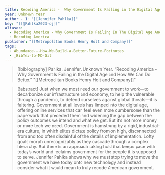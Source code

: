 ```yaml
---
title: Recoding America -  Why Government Is Failing in the Digital Age and How We Can Do Better
year: Unknown Year
author - 1: "[[Jennifer Pahlka]]"
key: "[[@Pahlka2023-oj]]"
aliases:
  - Recoding America - Why Government Is Failing In The Digital Age And How We Can Do Better
  - Recoding America
publisher: "[[Metropolitan Books Henry Holt and Company]]"
tags:
  - Abundance-–-How-We-Build-a-Better-Future-Footnotes
  - _BibTex-to-MD-Git
---
```


> [!bibliography]
> Pahlka, Jennifer. Unknown Year. “Recoding America -  Why Government Is Failing in the Digital Age and How We Can Do Better.” "[[Metropolitan Books Henry Holt and Company]]"

> [!abstract]
> Just when we most need our government to work—to decarbonize our infrastructure and economy, to help the vulnerable through a pandemic, to defend ourselves against global threats—it is faltering. Government at all levels has limped into the digital age, offering online services that can feel even more cumbersome than the paperwork that preceded them and widening the gap between the policy outcomes we intend and what we get. But it’s not more money or more tech we need. Government is hamstrung by a rigid, industrial-era culture, in which elites dictate policy from on high, disconnected from and too often disdainful of the details of implementation. Lofty goals morph unrecognizably as they cascade through a complex hierarchy. But there is an approach taking hold that keeps pace with today’s world and reclaims government for the people it is supposed to serve. Jennifer Pahlka shows why we must stop trying to move the government we have today onto new technology and instead consider what it would mean to truly recode American government.